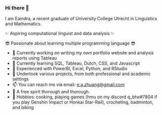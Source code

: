 ### Hi there 👋

I am Eaindra, a recent graduate of University College Utrecht in Linguistics and Mathematics. 

✨ Aspiring computational linguist and data analysis ✨ 

😎 Passionate about learning multiple programming language 😎

- 🔭 Currently working on writing my own portfolio website and analysis reports using Tableau
- 🌱 Currently learning SQL, Tableau, Dutch, CSS, and Javascript
- 💪 Experienced with PowerBI, Excel, Python, and RStudio
- 🤔 Undertook various projects, from both professional and academic settings 
- 📫 You can reach me via email: e.a.zhuang@gmail.com
- 🍃 A free spirit thorough and thorough. 
- 🍔 Hobbies: cooking, playing games (hmu on my discord q_btw#7804 if you play Genshin Impact or Honkai Star-Rail), crocheting, badminton, and biking 
